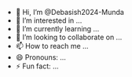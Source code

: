 - 👋 Hi, I’m @Debasish2024-Munda
- 👀 I’m interested in ...
- 🌱 I’m currently learning ...
- 💞️ I’m looking to collaborate on ...
- 📫 How to reach me ...
- 😄 Pronouns: ...
- ⚡ Fun fact: ...

<!---
Debasish2024-Munda/Debasish2024-Munda is a ✨ special ✨ repository because its `README.md` (this file) appears on your GitHub profile.
You can click the Preview link to take a look at your changes.
--->
